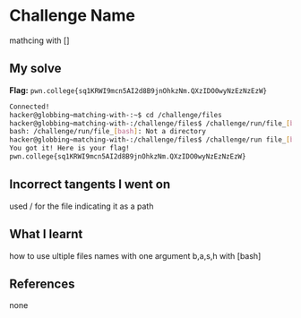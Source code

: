 # Challenge Name
mathcing with []

## My solve
**Flag:** `pwn.college{sq1KRWI9mcn5AI2d8B9jnOhkzNm.QXzIDO0wyNzEzNzEzW}`

```bash
Connected!
hacker@globbing~matching-with-:~$ cd /challenge/files
hacker@globbing~matching-with-:/challenge/files$ /challenge/run/file_[bash]
bash: /challenge/run/file_[bash]: Not a directory
hacker@globbing~matching-with-:/challenge/files$ /challenge/run file_[bash]
You got it! Here is your flag!
pwn.college{sq1KRWI9mcn5AI2d8B9jnOhkzNm.QXzIDO0wyNzEzNzEzW}
```


## Incorrect tangents I went on
used / for the file indicating it as a path 

## What I learnt
how to use ultiple files names with one argument b,a,s,h with [bash]


## References 
none
